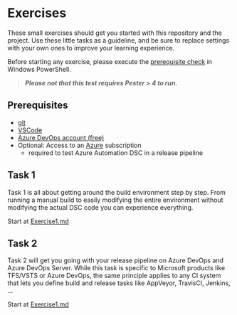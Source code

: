 # Exercises

These small exercises should get you started with this repository and the project. Use these little tasks as a guideline, and be sure to replace settings with your own ones to improve your learning experience.

Before starting any exercise, please execute the [prerequisite check](CheckPrereq.ps1) in Windows PowerShell.

> ***Please not that this test requires Pester > 4 to run.***

## Prerequisites

- [git](https://git-scm.org)
- [VSCode](https://code.visualstudio.com)
- [Azure DevOps account (free)](https://dev.azure.com)
- Optional: Access to an [Azure](https://portal.azure.com) subscription
  - required to test Azure Automation DSC in a release pipeline

## Task 1

Task 1 is all about getting around the build environment step by step. From running a manual build to easily modifying the entire environment without modifying the actual DSC code you can experience everything.  

Start at [Exercise1.md](Task1/Exercise1.md)

## Task 2

Task 2 will get you going with your release pipeline on Azure DevOps and Azure DevOps Server. While this task is specific to Microsoft products like TFS/VSTS or Azure DevOps, the same principle applies to any CI system that lets you define build and release tasks like AppVeyor, TravisCI, Jenkins, ...  

Start at [Exercise1.md](Task2/Exercise1.md)
